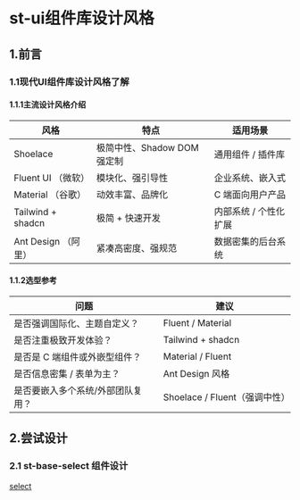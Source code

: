# st-ui组件库设计风格
## 1.前言
### 1.1现代UI组件库设计风格了解
#### 1.1.1主流设计风格介绍
| 风格                | 特点                  | 适用场景         |
| ----------------- | ------------------- | ------------ |
| Shoelace          | 极简中性、Shadow DOM 强定制 | 通用组件 / 插件库   |
| Fluent UI （微软） | 模块化、强引导性            | 企业系统、嵌入式     |
| Material  （谷歌）  | 动效丰富、品牌化            | C 端面向用户产品    |
| Tailwind + shadcn | 极简 + 快速开发           | 内部系统 / 个性化扩展 |
| Ant Design （阿里） | 紧凑高密度、强规范           | 数据密集的后台系统    |
#### 1.1.2选型参考
| 问题                | 建议                      |
| ----------------- | ----------------------- |
| 是否强调国际化、主题自定义？    | Fluent / Material       |
| 是否注重极致开发体验？       | Tailwind + shadcn       |
| 是否是 C 端组件或外嵌型组件？  | Material / Fluent       |
| 是否信息密集 / 表单为主？    | Ant Design 风格           |
| 是否要嵌入多个系统/外部团队复用？ | Shoelace / Fluent（强调中性） |

## 2.尝试设计
### 2.1 st-base-select 组件设计
[select](src/component/select/README.md)
